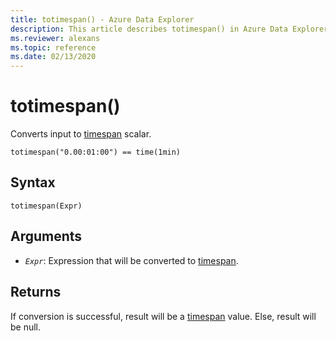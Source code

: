 ```yaml
---
title: totimespan() - Azure Data Explorer
description: This article describes totimespan() in Azure Data Explorer.
ms.reviewer: alexans
ms.topic: reference
ms.date: 02/13/2020
---
```

# totimespan()

Converts input to [timespan](./scalar-data-types/timespan.md) scalar.

```kusto
totimespan("0.00:01:00") == time(1min)
```

## Syntax

`totimespan(Expr)`

## Arguments

* *`Expr`*: Expression that will be converted to [timespan](./scalar-data-types/timespan.md).

## Returns

If conversion is successful, result will be a [timespan](./scalar-data-types/timespan.md) value.
Else, result will be null.
